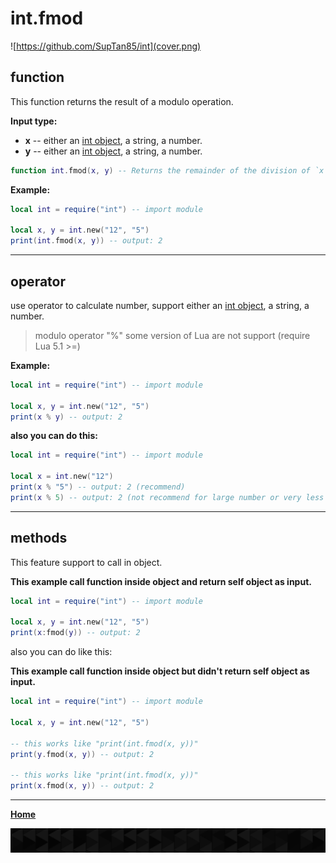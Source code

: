 # int.fmod

![https://github.com/SupTan85/int](cover.png)

## function

This function returns the result of a modulo operation.

**Input type:**

- **x** -- either an [int object](../README.md#int-object), a string, a number.
- **y** -- either an [int object](../README.md#int-object), a string, a number.

```lua
function int.fmod(x, y) -- Returns the remainder of the division of `x` by `y` that rounds the quotient towards zero.
```

**Example:**

```lua
local int = require("int") -- import module

local x, y = int.new("12", "5")
print(int.fmod(x, y)) -- output: 2
```

---

## operator

use operator to calculate number, support either an [int object](../README.md#int-object), a string, a number.

>modulo operator "%"
some version of Lua are not support (require Lua 5.1 >=)

**Example:**

```lua
local int = require("int") -- import module

local x, y = int.new("12", "5")
print(x % y) -- output: 2
```

**also you can do this:**

```lua
local int = require("int") -- import module

local x = int.new("12")
print(x % "5") -- output: 2 (recommend)
print(x % 5) -- output: 2 (not recommend for large number or very less number of number type)
```

---

## methods

This feature support to call in object.

**This example call function inside object and return self object as input.**

```lua
local int = require("int") -- import module

local x, y = int.new("12", "5")
print(x:fmod(y)) -- output: 2
```

also you can do like this:

**This example call function inside object but didn't return self object as input.**

```lua
local int = require("int") -- import module

local x, y = int.new("12", "5")

-- this works like "print(int.fmod(x, y))"
print(y.fmod(x, y)) -- output: 2

-- this works like "print(int.fmod(x, y))"
print(x.fmod(x, y)) -- output: 2
```

---

[**Home**](../README.md#function--methods)

![end](image-d.png)
